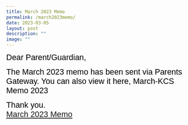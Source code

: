```yaml
---
title: March 2023 Memo
permalink: /march2023memo/
date: 2023-03-05
layout: post
description: ""
image: ""
---
```


<span style="font-size:16.0pt;font-family:Arial;color:black">Dear Parent/Guardian,

<span style="font-size:16.0pt;font-family:Arial;color:black">The March 2023 memo has been sent via Parents Gateway.  You can also view it here,  March-KCS Memo 2023

<span style="font-size:16.0pt;font-family:Arial;color:black">Thank you.<br>
<a href="[](/files/Monthly%20Memo/Marchmemo2023.pdf)">March 2023 Memo</a>